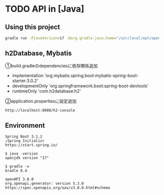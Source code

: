 # TODO API in [Java]

## Using this project

```bash
gradle run -PjavaVersion=17 -Dorg.gradle.java.home="/usr/local/opt/openjdk@17"
```

## h2Database, Mybatis 
①build.gradleのdependenciesに依存関係追加
- implementation 'org.mybatis.spring.boot:mybatis-spring-boot-starter:3.0.2'
- developmentOnly 'org.springframework.boot:spring-boot-devtools'
- runtimeOnly 'com.h2database:h2'

②application.propertiesに設定追加

```bash
http://localhost:8080/h2-console
```

## Environment

```
Spring Boot 3.1.2
↓Spring Initializr
https://start.spring.io/

$ java -version
openjdk version "17"

$ gradle -v
Gradle 8.4

openAPI 3.0.0
org.openapi.generator: version 5.3.0
https://spec.openapis.org/oas/v3.0.0.html#schema
```